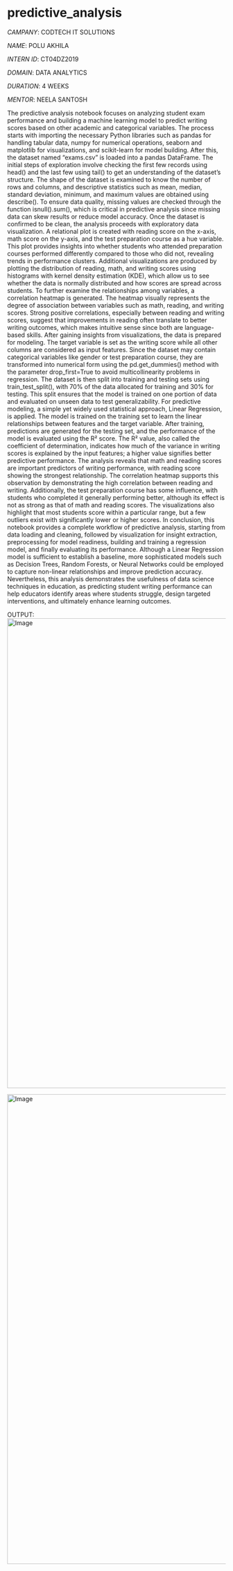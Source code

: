 # predictive_analysis
*CAMPANY*: CODTECH IT SOLUTIONS

*NAME*: POLU AKHILA

*INTERN ID*: CT04DZ2019 

*DOMAIN*: DATA ANALYTICS

*DURATION*: 4 WEEKS

*MENTOR*: NEELA SANTOSH

The predictive analysis notebook focuses on analyzing student exam performance and building a machine learning model to predict writing scores based on other academic and categorical variables. The process starts with importing the necessary Python libraries such as pandas for handling tabular data, numpy for numerical operations, seaborn and matplotlib for visualizations, and scikit-learn for model building. After this, the dataset named “exams.csv” is loaded into a pandas DataFrame. The initial steps of exploration involve checking the first few records using head() and the last few using tail() to get an understanding of the dataset’s structure. The shape of the dataset is examined to know the number of rows and columns, and descriptive statistics such as mean, median, standard deviation, minimum, and maximum values are obtained using describe(). To ensure data quality, missing values are checked through the function isnull().sum(), which is critical in predictive analysis since missing data can skew results or reduce model accuracy. Once the dataset is confirmed to be clean, the analysis proceeds with exploratory data visualization. A relational plot is created with reading score on the x-axis, math score on the y-axis, and the test preparation course as a hue variable. This plot provides insights into whether students who attended preparation courses performed differently compared to those who did not, revealing trends in performance clusters. Additional visualizations are produced by plotting the distribution of reading, math, and writing scores using histograms with kernel density estimation (KDE), which allow us to see whether the data is normally distributed and how scores are spread across students. To further examine the relationships among variables, a correlation heatmap is generated. The heatmap visually represents the degree of association between variables such as math, reading, and writing scores. Strong positive correlations, especially between reading and writing scores, suggest that improvements in reading often translate to better writing outcomes, which makes intuitive sense since both are language-based skills. After gaining insights from visualizations, the data is prepared for modeling. The target variable is set as the writing score while all other columns are considered as input features. Since the dataset may contain categorical variables like gender or test preparation course, they are transformed into numerical form using the pd.get_dummies() method with the parameter drop_first=True to avoid multicollinearity problems in regression. The dataset is then split into training and testing sets using train_test_split(), with 70% of the data allocated for training and 30% for testing. This split ensures that the model is trained on one portion of data and evaluated on unseen data to test generalizability. For predictive modeling, a simple yet widely used statistical approach, Linear Regression, is applied. The model is trained on the training set to learn the linear relationships between features and the target variable. After training, predictions are generated for the testing set, and the performance of the model is evaluated using the R² score. The R² value, also called the coefficient of determination, indicates how much of the variance in writing scores is explained by the input features; a higher value signifies better predictive performance. The analysis reveals that math and reading scores are important predictors of writing performance, with reading score showing the strongest relationship. The correlation heatmap supports this observation by demonstrating the high correlation between reading and writing. Additionally, the test preparation course has some influence, with students who completed it generally performing better, although its effect is not as strong as that of math and reading scores. The visualizations also highlight that most students score within a particular range, but a few outliers exist with significantly lower or higher scores. In conclusion, this notebook provides a complete workflow of predictive analysis, starting from data loading and cleaning, followed by visualization for insight extraction, preprocessing for model readiness, building and training a regression model, and finally evaluating its performance. Although a Linear Regression model is sufficient to establish a baseline, more sophisticated models such as Decision Trees, Random Forests, or Neural Networks could be employed to capture non-linear relationships and improve prediction accuracy. Nevertheless, this analysis demonstrates the usefulness of data science techniques in education, as predicting student writing performance can help educators identify areas where students struggle, design targeted interventions, and ultimately enhance learning outcomes.


OUTPUT:
<img width="1920" height="1080" alt="Image" src="https://github.com/user-attachments/assets/b60f5c18-59aa-473e-a4d9-b0519fa87241" />

<img width="1920" height="1080" alt="Image" src="https://github.com/user-attachments/assets/4fb7dcbc-6ef8-4396-9b53-33fe77a9089e" />

